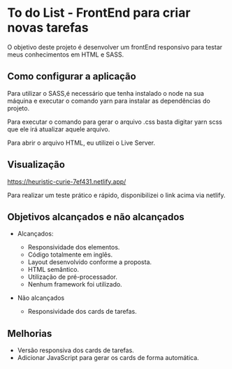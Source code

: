# To do List - FrontEnd para criar novas tarefas

O objetivo deste projeto é desenvolver um frontEnd responsivo para testar meus conhecimentos em HTML e SASS.

## Como configurar a aplicação

Para utilizar o SASS,é necessário que tenha instalado o node na sua máquina e executar o comando yarn para instalar as dependências do projeto.

Para executar o comando para gerar o arquivo .css basta digitar yarn scss que ele irá atualizar aquele arquivo.

Para abrir o arquivo HTML, eu utilizei o Live Server.

## Visualização

https://heuristic-curie-7ef431.netlify.app/

Para realizar um teste prático e rápido, disponibilizei o link acima via netlify.


## Objetivos alcançados e não alcançados

- Alcançados:
    - Responsividade dos elementos.
    - Código totalmente em inglês.
    - Layout desenvolvido conforme a proposta.
    - HTML semântico.
    - Utilização de pré-processador.
    - Nenhum framework foi utilizado.

- Não alcançados
    - Responsividade dos cards de tarefas.


## Melhorias

- Versão responsiva dos cards de tarefas.
- Adicionar JavaScript para gerar os cards de forma automática.

